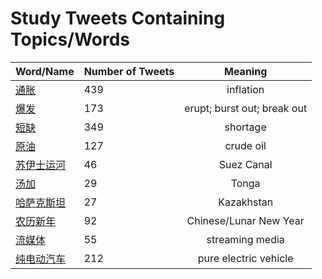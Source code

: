 # Study Tweets Containing Topics/Words
        
| Word/Name | Number of Tweets | Meaning |
| ----- | ----- | :---: |
| [通胀](通胀.md) | 439 | inflation |
| [爆发](爆发.md) | 173 | erupt; burst out; break out |
| [短缺](短缺.md) | 349 | shortage |
| [原油](原油.md) | 127 | crude oil |
| [苏伊士运河](苏伊士运河.md) | 46 | Suez Canal |
| [汤加](汤加.md) | 29 | Tonga |
| [哈萨克斯坦](哈萨克斯坦.md) | 27 | Kazakhstan |
| [农历新年](农历新年.md) | 92 | Chinese/Lunar New Year |
| [流媒体](流媒体.md) | 55 | streaming media |
| [纯电动汽车](纯电动汽车.md) | 212 | pure electric vehicle |
